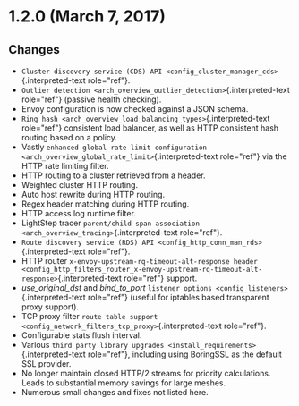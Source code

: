 1.2.0 (March 7, 2017)
=====================

Changes
-------

-   `Cluster discovery service (CDS) API <config_cluster_manager_cds>`{.interpreted-text
    role="ref"}.
-   `Outlier detection <arch_overview_outlier_detection>`{.interpreted-text
    role="ref"} (passive health checking).
-   Envoy configuration is now checked against a JSON schema.
-   `Ring hash <arch_overview_load_balancing_types>`{.interpreted-text
    role="ref"} consistent load balancer, as well as HTTP consistent
    hash routing based on a policy.
-   Vastly
    `enhanced global rate limit configuration <arch_overview_global_rate_limit>`{.interpreted-text
    role="ref"} via the HTTP rate limiting filter.
-   HTTP routing to a cluster retrieved from a header.
-   Weighted cluster HTTP routing.
-   Auto host rewrite during HTTP routing.
-   Regex header matching during HTTP routing.
-   HTTP access log runtime filter.
-   LightStep tracer
    `parent/child span association <arch_overview_tracing>`{.interpreted-text
    role="ref"}.
-   `Route discovery service (RDS) API <config_http_conn_man_rds>`{.interpreted-text
    role="ref"}.
-   HTTP router `x-envoy-upstream-rq-timeout-alt-response header
    <config_http_filters_router_x-envoy-upstream-rq-timeout-alt-response>`{.interpreted-text
    role="ref"} support.
-   *use\_original\_dst* and *bind\_to\_port*
    `listener options <config_listeners>`{.interpreted-text role="ref"}
    (useful for iptables based transparent proxy support).
-   TCP proxy filter
    `route table support <config_network_filters_tcp_proxy>`{.interpreted-text
    role="ref"}.
-   Configurable stats flush interval.
-   Various
    `third party library upgrades <install_requirements>`{.interpreted-text
    role="ref"}, including using BoringSSL as the default SSL provider.
-   No longer maintain closed HTTP/2 streams for priority calculations.
    Leads to substantial memory savings for large meshes.
-   Numerous small changes and fixes not listed here.
